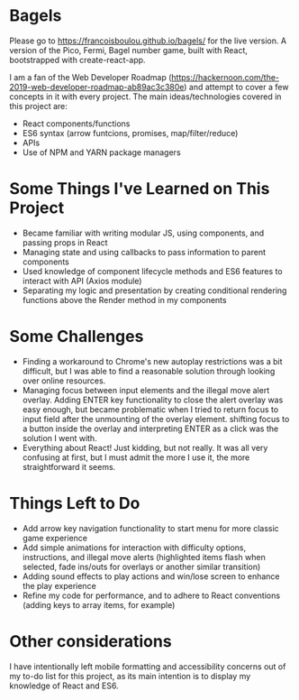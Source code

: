 # Bagels

Please go to https://francoisboulou.github.io/bagels/ for the live version. A version of the Pico, Fermi, Bagel number game, built with React, bootstrapped with create-react-app.

I am a fan of the Web Developer Roadmap (https://hackernoon.com/the-2019-web-developer-roadmap-ab89ac3c380e) and attempt to cover a few concepts in it with every project. The main ideas/technologies covered in this project are:

* React components/functions
* ES6 syntax (arrow funtcions, promises, map/filter/reduce)
* APIs
* Use of NPM and YARN package managers

 # Some Things I've Learned on This Project

* Became familiar with writing modular JS, using components, and passing props in React 
* Managing state and using callbacks to pass information to parent components
* Used knowledge of component lifecycle methods and ES6 features to interact with API (Axios module)
* Separating my logic and presentation by creating conditional rendering functions above the Render method in my components

# Some Challenges

* Finding a workaround to Chrome's new autoplay restrictions was a bit difficult, but I was able to find a reasonable solution through looking over online resources. 
* Managing focus between input elements and the illegal move alert overlay. Adding ENTER key functionality to close the alert overlay was easy enough, but became problematic when I tried to return focus to input field after the unmounting of the overlay element. shifting focus to a button inside the overlay and interpreting ENTER as a click was the solution I went with. 
* Everything about React! Just kidding, but not really. It was all very confusing at first, but I must admit the more I use it, the more straightforward it seems. 

# Things Left to Do

* Add arrow key navigation functionality to start menu for more classic game experience
* Add simple animations for interaction with difficulty options, instructions, and illegal move alerts (highlighted items flash when selected, fade ins/outs for overlays or another similar transition)
* Adding sound effects to play actions and win/lose screen to enhance the play experience
* Refine my code for performance, and to adhere to React conventions (adding keys to array items, for example)

# Other considerations

I have intentionally left mobile formatting and accessibility concerns out of my to-do list for this project, as its main intention is to display my knowledge of React and ES6.
